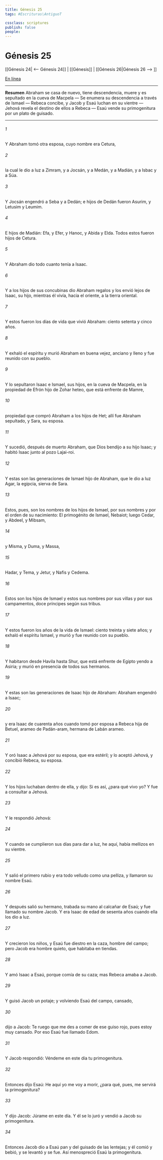 ```yaml
---
title: Génesis 25
tags: #Escrituras\AntiguoT

cssclass: scriptures
publish: false
people:
---
```


# Génesis 25
[[Génesis 24| <-- Génesis 24]] | [[Génesis]] | [[Génesis 26|Génesis 26 --> ]]

[En línea](https://churchofjesuschrist.org/study/scriptures/ot/gen/25?lang=spa)

---
__Resumen__
Abraham se casa de nuevo, tiene descendencia, muere y es sepultado en la cueva de Macpela — Se enumera su descendencia a través de Ismael — Rebeca concibe, y Jacob y Esaú luchan en su vientre — Jehová revela el destino de ellos a Rebeca — Esaú vende su primogenitura por un plato de guisado.

---
###### 1 
Y Abraham tomó otra esposa, cuyo nombre era Cetura,

###### 2 
la cual le dio a luz a Zimram, y a Jocsán, y a Medán, y a Madián, y a Isbac y a Súa.

###### 3 
Y Jocsán engendró a Seba y a Dedán; e hijos de Dedán fueron Asurim, y Letusim y Leumim.

###### 4 
E hijos de Madián: Efa, y Efer, y Hanoc, y Abida y Elda. Todos estos fueron hijos de Cetura.

###### 5 
Y Abraham dio todo cuanto tenía a Isaac.

###### 6 
Y a los hijos de sus concubinas dio Abraham regalos y los envió lejos de Isaac, su hijo, mientras él vivía, hacia el oriente, a la tierra oriental.

###### 7 
Y estos fueron los días de vida que vivió Abraham: ciento setenta y cinco años.

###### 8 
Y exhaló el espíritu y murió Abraham en buena vejez, anciano y lleno  y fue reunido con su pueblo.

###### 9 
Y lo sepultaron Isaac e Ismael, sus hijos, en la cueva de Macpela, en la propiedad de Efrón hijo de Zohar heteo, que está enfrente de Mamre,

###### 10 
propiedad que compró Abraham a los hijos de Het; allí fue Abraham sepultado, y Sara, su esposa.

###### 11 
Y sucedió, después de muerto Abraham, que Dios bendijo a su hijo Isaac; y habitó Isaac junto al pozo Lajai-roi.

###### 12 
Y estas son las generaciones de Ismael hijo de Abraham, que le dio a luz Agar, la egipcia, sierva de Sara.

###### 13 
Estos, pues, son los nombres de los hijos de Ismael, por sus nombres y por el orden de su nacimiento: El primogénito de Ismael, Nebaiot; luego Cedar, y Abdeel, y Mibsam,

###### 14 
y Misma, y Duma, y Massa,

###### 15 
Hadar, y Tema, y Jetur, y Nafis y Cedema.

###### 16 
Estos son los hijos de Ismael y estos sus nombres por sus villas y por sus campamentos, doce príncipes según sus tribus.

###### 17 
Y estos fueron los años de la vida de Ismael: ciento treinta y siete años; y exhaló el espíritu Ismael, y murió y fue reunido con su pueblo.

###### 18 
Y habitaron desde Havila hasta Shur, que está enfrente de Egipto yendo a Asiria; y murió en presencia de todos sus hermanos.

###### 19 
Y estas son las generaciones de Isaac hijo de Abraham: Abraham engendró a Isaac;

###### 20 
y era Isaac de cuarenta años cuando tomó por esposa a Rebeca hija de Betuel, arameo de Padán-aram, hermana de Labán arameo.

###### 21 
Y oró Isaac a Jehová por su esposa, que era estéril; y lo aceptó Jehová, y concibió Rebeca, su esposa.

###### 22 
Y los hijos luchaban dentro de ella, y dijo: Si es así, ¿para qué vivo yo? Y fue a consultar a Jehová.

###### 23 
Y le respondió Jehová:

###### 24 
Y cuando se cumplieron sus días para dar a luz, he aquí, había mellizos en su vientre.

###### 25 
Y salió el primero rubio y era todo velludo como una pelliza, y llamaron su nombre Esaú.

###### 26 
Y después salió su hermano, trabada su mano al calcañar de Esaú; y fue llamado su nombre Jacob. Y era Isaac de edad de sesenta años cuando ella los dio a luz.

###### 27 
Y crecieron los niños, y Esaú fue diestro en la caza, hombre del campo; pero Jacob era hombre quieto, que habitaba en tiendas.

###### 28 
Y amó Isaac a Esaú, porque comía de su caza; mas Rebeca amaba a Jacob.

###### 29 
Y guisó Jacob un potaje; y volviendo Esaú del campo, cansado,

###### 30 
dijo a Jacob: Te ruego que me des a comer de ese guiso rojo, pues estoy muy cansado. Por eso Esaú fue llamado Edom.

###### 31 
Y Jacob respondió: Véndeme en este día tu primogenitura.

###### 32 
Entonces dijo Esaú: He aquí yo me voy a morir, ¿para qué, pues, me servirá la primogenitura?

###### 33 
Y dijo Jacob: Júrame en este día. Y él se lo juró y vendió a Jacob su primogenitura.

###### 34 
Entonces Jacob dio a Esaú pan y del guisado de las lentejas; y él comió y bebió, y se levantó y se fue. Así menospreció Esaú la primogenitura.

